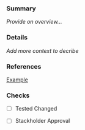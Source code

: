 ### Summary
_Provide on overview..._

### Details
_Add more context to decribe_

### References
[Example](https://www.google.de)

### Checks
- [ ] Tested Changed
- [ ] Stackholder Approval


